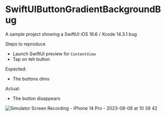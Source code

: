 # SwiftUIButtonGradientBackgroundBug
A sample project showing a SwiftUI iOS 16.6 / Xcode 14.3.1 bug

Steps to reproduce
- Launch SwiftUI preview for `ContentView`
- Tap on teh button

Expected:
- The buttons dims
 
Actual:
- The button disappears

![Simulator Screen Recording - iPhone 14 Pro - 2023-08-08 at 10 39 42](https://github.com/perrystreetsoftware/SwiftUIButtonGradientBackgroundBug/assets/1067678/7337c439-4a82-4de4-8a41-23389ca54e5e)
